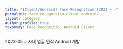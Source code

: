 ```yaml
---
title: "[Client/Android] Face Recognition (2023 ~ )"
permalink: face-recognition-client-android/
layout: category
author_profile: true
taxonomy: Face Recognition Android Client
---
```


2023-05 ~ 사내 얼굴 인식 Android 개발
